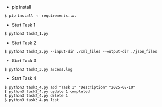 - pip install 
```
$ pip install -r requirements.txt
```

- Start Task 1
```
$ python3 task2_1.py
```

- Start Task 2
```
$ python3 task2_2.py --input-dir ./xml_files --output-dir ./json_files
```

- Start Task 3
```
$ python3 task2_3.py access.log
```

- Start Task 4
```
$ python3 task2_4.py add "Task 1" "Description" "2025-02-10"
$ python3 task2_4.py update 1 completed
$ python3 task2_4.py delete 1
$ python3 task2_4.py list
```
